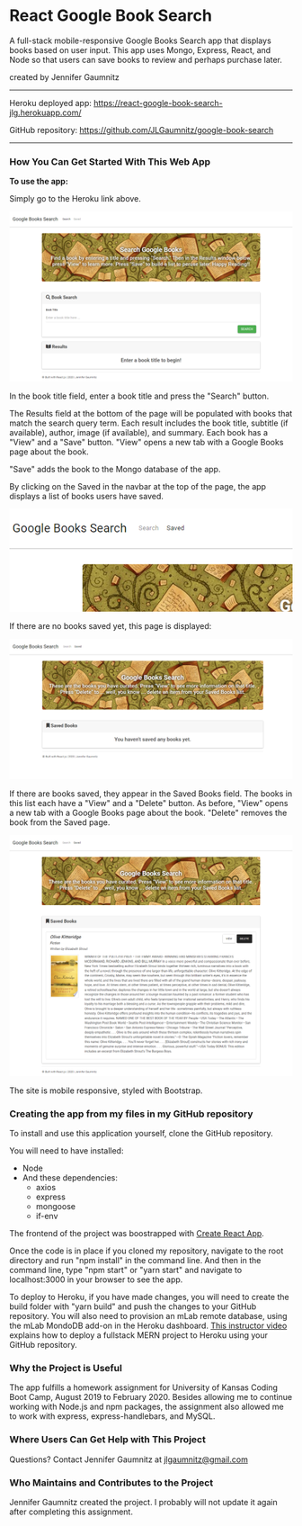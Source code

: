 # React Google Book Search
A full-stack mobile-responsive Google Books Search app that displays books based on user input. This app uses Mongo, Express, React, and Node so that users can save books to review and perhaps purchase later.

created by Jennifer Gaumnitz
____________

Heroku deployed app: https://react-google-book-search-jlg.herokuapp.com/

GitHub repository: https://github.com/JLGaumnitz/google-book-search
- - - -

### How You Can Get Started With This Web App ###

<strong>To use the app:</strong> 

Simply go to the Heroku link above. 

![React Google Book Search Home Page](./imagesForReadme/React_Google_Books_Search_01_Home_Page.png)

In the book title field, enter a book title and press the "Search" button.

The Results field at the bottom of the page will be populated with books that match the search query term. Each result includes the book title, subtitle (if available), author, image (if available), and summary. Each book has a "View" and a "Save" button. "View" opens a new tab with a Google Books page about the book. 

"Save" adds the book to the Mongo database of the app.

By clicking on the Saved in the navbar at the top of the page, the app displays a list of books users have saved.

![React Google Book Search Navbar](./imagesForReadme/React_Google_Books_Search_03_Saved_Button_on_Navbar.png)

If there are no books saved yet, this page is displayed:

![React Google Book Search Saved Page Empty](./imagesForReadme/React_Google_Books_Search_04_Saved_Page_Start.png)

If there are books saved, they appear in the Saved Books field. The books in this list each have a "View" and a "Delete" button. As before, "View" opens a new tab with a Google Books page about the book. "Delete" removes the book from the Saved page.

![React Google Book Search Saved Page Populated](./imagesForReadme/React_Google_Books_Search_05_Saved_Page.png)


The site is mobile responsive, styled with Bootstrap.


### Creating the app from my files in my GitHub repository ### 

To install and use this application yourself, clone the GitHub repository. 

You will need to have installed:

* Node
* And these dependencies: 
    * axios
    * express
    * mongoose
    * if-env

The frontend of the project was boostrapped with [Create React App](https://github.com/facebookincubator/create-react-app).

Once the code is in place if you cloned my repository, navigate to the root directory and run "npm install" in the command line. And then in the command line, type "npm start" or "yarn start" and navigate to localhost:3000 in your browser to see the app.

To deploy to Heroku, if you have made changes, you will need to create the build folder with "yarn build" and push the changes to your GitHub repository. You will also need to provision an mLab remote database, using the mLab MondoDB add-on in the Heroku dashboard. [This instructor video](https://youtu.be/qXIG8iKO7Fo) explains how to deploy a fullstack MERN project to Heroku using your GitHub repository. 

### Why the Project is Useful ###

  The app fulfills a homework assignment for University of Kansas Coding Boot Camp, August 2019 to February 2020. Besides allowing me to continue working with Node.js and npm packages, the assignment also allowed me to work with express, express-handlebars, and MySQL.

### Where Users Can Get Help with This Project ###

  Questions? Contact Jennifer Gaumnitz at jlgaumnitz@gmail.com

### Who Maintains and Contributes to the Project ###

  Jennifer Gaumnitz created the project. I probably will not update it again after completing this assignment. 
